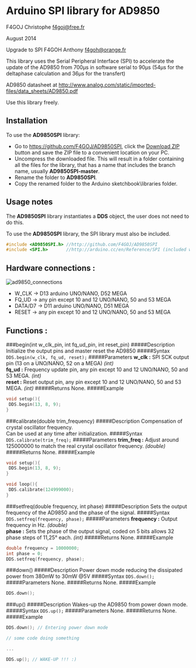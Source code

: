 # Arduino SPI library for AD9850 #
F4GOJ Christophe f4goj@free.fr

August 2014

Upgrade to SPI F4GOH Anthony f4goh@orange.fr

This library uses the Serial Peripheral Interface (SPI) to accelerate the update of the AD9850 from 700µs in software serial to 90µs (54µs for the deltaphase calculation and 36µs for the transfert)

AD9850 datasheet at http://www.analog.com/static/imported-files/data_sheets/AD9850.pdf

Use this library freely.

## Installation ##
To use the **AD9850SPI** library:  
- Go to https://github.com/F4GOJ/AD9850SPI, click the [Download ZIP](https://github.com/F4GOJ/AD9850SPI/archive/master.zip) button and save the ZIP file to a convenient location on your PC.
- Uncompress the downloaded file.  This will result in a folder containing all the files for the library, that has a name that includes the branch name, usually **AD9850SPI-master**.
- Rename the folder to  **AD9850SPI**.
- Copy the renamed folder to the Arduino sketchbook\libraries folder.


## Usage notes ##

The **AD9850SPI** library instantiates a **DDS** object, the user does not need to do this.

To use the **AD9850SPI** library, the SPI library must also be included.

```c++
#include <AD9850SPI.h> //http://github.com/F4GOJ/AD9850SPI
#include <SPI.h>       //http://arduino.cc/en/Reference/SPI (included with Arduino IDE)
```
## Hardware connections : ##

![ad9850_connections](https://cloud.githubusercontent.com/assets/8761871/4262821/f5b7d230-3bba-11e4-85c7-4f8bd9ee7161.png)

- W_CLK -> D13 arduino UNO/NANO, D52 MEGA
- FQ_UD -> any pin except 10 and 12 UNO/NANO, 50 and 53 MEGA
- DATA/D7 -> D11 arduino UNO/NANO, D51 MEGA
- RESET -> any pin except 10 and 12 UNO/NANO, 50 and 53 MEGA

## Functions : ##

###begin(int w_clk_pin, int fq_ud_pin, int reset_pin)
#####Description
Initialize the output pins and master reset the AD9850
#####Syntax
`DDS.begin(w_clk, fq_ud, reset);`
#####Parameters
**w_clk :** SPI SCK output pin (13 on a UNO/NANO, 52 on a MEGA) *(int)*<br>
**fq_ud :** Frequency update pin, any pin except 10 and 12 UNO/NANO, 50 and 53 MEGA. *(int)*<br>
**reset :** Reset output pin, any pin except 10 and 12 UNO/NANO, 50 and 53 MEGA. *(int)*
#####Returns
None.
#####Example
```c++
void setup(){
 DDS.begin(13, 8, 9);
}
```
###calibrate(double trim_frequency)
#####Description
Compensation of crystal oscillator frequency.<br>
Can be used at any time after initialization.
#####Syntax
`DDS.calibrate(trim_freq);`
#####Parameters
**trim_freq :** Adjust around 125000000 to match the real crystal oscillator frequency. *(double)*
#####Returns
None.
#####Example
```c++
void setup(){
 DDS.begin(13, 8, 9);
}

void loop(){
 DDS.calibrate(124999000);
}
```
###setfreq(double frequency, int phase)
#####Description
Sets the output frequency of the AD9850 and the phase of the signal.
#####Syntax
`DDS.setfreq(frequency, phase);`
#####Parameters
**frequency :** Output frequency in Hz. *(double)*<br>
**phase :** Sets the phase of the output signal, coded on 5 bits allows 32 phase steps of 11,25° each. *(int)*
#####Returns
None.
#####Example
```c++
double frequency = 10000000;
int phase = 0;
DDS.setfreq(frequency, phase);
```
###down()
#####Description
Power down mode reducing the dissipated power from 380mW to 30mW @5V
#####Syntax
`DDS.down();`
#####Parameters
None.
#####Returns
None.
#####Example
```c++
DDS.down();
```
###up()
#####Description
Wakes-up the AD9850 from power down mode.
#####Syntax
`DDS.up();`
#####Parameters
None.
#####Returns
None.
#####Example
```c++
DDS.down(); // Entering power down mode

// some code doing something

...

DDS.up(); // WAKE-UP !!! :)
```

